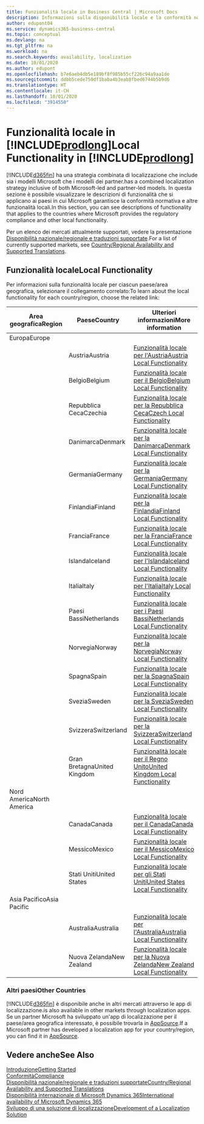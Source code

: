 ```yaml
---
title: Funzionalità locale in Business Central | Microsoft Docs
description: Informazioni sulla disponibilità locale e la conformità normativa di Dynamics 365 Business Central.
author: edupont04
ms.service: dynamics365-business-central
ms.topic: conceptual
ms.devlang: na
ms.tgt_pltfrm: na
ms.workload: na
ms.search.keywords: availability, localization
ms.date: 10/01/2020
ms.author: edupont
ms.openlocfilehash: b7e6aeb4db5e189bf8f985b55cf226c94a9aa1de
ms.sourcegitcommit: ddbb5cede750df1baba4b3eab8fbed6744b5b9d6
ms.translationtype: HT
ms.contentlocale: it-CH
ms.lasthandoff: 10/01/2020
ms.locfileid: "3914550"
---
```

# <a name="local-functionality-in-prodlong"></a><span data-ttu-id="ec21c-103">Funzionalità locale in [!INCLUDE[prodlong](includes/prodlong.md)]</span><span class="sxs-lookup"><span data-stu-id="ec21c-103">Local Functionality in [!INCLUDE[prodlong](includes/prodlong.md)]</span></span>

[!INCLUDE[d365fin](includes/d365fin_md.md)] <span data-ttu-id="ec21c-104">ha una strategia combinata di localizzazione che include sia i modelli Microsoft che i modelli dei partner.</span><span class="sxs-lookup"><span data-stu-id="ec21c-104">has a combined localization strategy inclusive of both Microsoft-led and partner-led models.</span></span> <span data-ttu-id="ec21c-105">In questa sezione è possibile visualizzare le descrizioni di funzionalità che si applicano ai paesi in cui Microsoft garantisce la conformità normativa e altre funzionalità locali.</span><span class="sxs-lookup"><span data-stu-id="ec21c-105">In this section, you can see descriptions of functionality that applies to the countries where Microsoft provides the regulatory compliance and other local functionality.</span></span>  

<span data-ttu-id="ec21c-106">Per un elenco dei mercati attualmente supportati, vedere la presentazione [Disponibilità nazionale/regionale e traduzioni supportate](/dynamics365/business-central/dev-itpro/compliance/apptest-countries-and-translations?toc=/dynamics365/business-central/toc.json).</span><span class="sxs-lookup"><span data-stu-id="ec21c-106">For a list of currently supported markets, see [Country/Regional Availability and Supported Translations](/dynamics365/business-central/dev-itpro/compliance/apptest-countries-and-translations?toc=/dynamics365/business-central/toc.json).</span></span>  

## <a name="local-functionality"></a><span data-ttu-id="ec21c-107">Funzionalità locale</span><span class="sxs-lookup"><span data-stu-id="ec21c-107">Local Functionality</span></span>

<span data-ttu-id="ec21c-108">Per informazioni sulla funzionalità locale per ciascun paese/area geografica, selezionare il collegamento correlato:</span><span class="sxs-lookup"><span data-stu-id="ec21c-108">To learn about the local functionality for each country/region, choose the related link:</span></span>

| <span data-ttu-id="ec21c-109">Area geografica</span><span class="sxs-lookup"><span data-stu-id="ec21c-109">Region</span></span> | <span data-ttu-id="ec21c-110">Paese</span><span class="sxs-lookup"><span data-stu-id="ec21c-110">Country</span></span> | <span data-ttu-id="ec21c-111">Ulteriori informazioni</span><span class="sxs-lookup"><span data-stu-id="ec21c-111">More information</span></span> |
| --- | --- |--- |
| <span data-ttu-id="ec21c-112">Europa</span><span class="sxs-lookup"><span data-stu-id="ec21c-112">Europe</span></span> |  | |
|        | <span data-ttu-id="ec21c-113">Austria</span><span class="sxs-lookup"><span data-stu-id="ec21c-113">Austria</span></span> | [<span data-ttu-id="ec21c-114">Funzionalità locale per l'Austria</span><span class="sxs-lookup"><span data-stu-id="ec21c-114">Austria Local Functionality</span></span>](localfunctionality/austria/austria-local-functionality.md) |
|        | <span data-ttu-id="ec21c-115">Belgio</span><span class="sxs-lookup"><span data-stu-id="ec21c-115">Belgium</span></span> | [<span data-ttu-id="ec21c-116">Funzionalità locale per il Belgio</span><span class="sxs-lookup"><span data-stu-id="ec21c-116">Belgium Local Functionality</span></span>](localfunctionality/belgium/belgium-local-functionality.md) |
|        | <span data-ttu-id="ec21c-117">Repubblica Ceca</span><span class="sxs-lookup"><span data-stu-id="ec21c-117">Czechia</span></span> | [<span data-ttu-id="ec21c-118">Funzionalità locale per la Repubblica Ceca</span><span class="sxs-lookup"><span data-stu-id="ec21c-118">Czech Local Functionality</span></span>](localfunctionality/czech/czech-local-functionality.md) |
|        | <span data-ttu-id="ec21c-119">Danimarca</span><span class="sxs-lookup"><span data-stu-id="ec21c-119">Denmark</span></span> | [<span data-ttu-id="ec21c-120">Funzionalità locale per la Danimarca</span><span class="sxs-lookup"><span data-stu-id="ec21c-120">Denmark Local Functionality</span></span>](localfunctionality/denmark/denmark-local-functionality.md) |
|        | <span data-ttu-id="ec21c-121">Germania</span><span class="sxs-lookup"><span data-stu-id="ec21c-121">Germany</span></span> | [<span data-ttu-id="ec21c-122">Funzionalità locale per la Germania</span><span class="sxs-lookup"><span data-stu-id="ec21c-122">Germany Local Functionality</span></span>](localfunctionality/germany/germany-local-functionality.md) |
|        | <span data-ttu-id="ec21c-123">Finlandia</span><span class="sxs-lookup"><span data-stu-id="ec21c-123">Finland</span></span> | [<span data-ttu-id="ec21c-124">Funzionalità locale per la Finlandia</span><span class="sxs-lookup"><span data-stu-id="ec21c-124">Finland Local Functionality</span></span>](localfunctionality/finland/finland-local-functionality.md) |
|        | <span data-ttu-id="ec21c-125">Francia</span><span class="sxs-lookup"><span data-stu-id="ec21c-125">France</span></span> | [<span data-ttu-id="ec21c-126">Funzionalità locale per la Francia</span><span class="sxs-lookup"><span data-stu-id="ec21c-126">France Local Functionality</span></span>](localfunctionality/france/france-local-functionality.md) |
|        | <span data-ttu-id="ec21c-127">Islanda</span><span class="sxs-lookup"><span data-stu-id="ec21c-127">Iceland</span></span> | [<span data-ttu-id="ec21c-128">Funzionalità locale per l'Islanda</span><span class="sxs-lookup"><span data-stu-id="ec21c-128">Iceland Local Functionality</span></span>](localfunctionality/iceland/iceland-local-functionality.md) |
|        | <span data-ttu-id="ec21c-129">Italia</span><span class="sxs-lookup"><span data-stu-id="ec21c-129">Italy</span></span> | [<span data-ttu-id="ec21c-130">Funzionalità locale per l'Italia</span><span class="sxs-lookup"><span data-stu-id="ec21c-130">Italy Local Functionality</span></span>](localfunctionality/italy/italy-local-functionality.md) |
|        | <span data-ttu-id="ec21c-131">Paesi Bassi</span><span class="sxs-lookup"><span data-stu-id="ec21c-131">Netherlands</span></span> | [<span data-ttu-id="ec21c-132">Funzionalità locale per i Paesi Bassi</span><span class="sxs-lookup"><span data-stu-id="ec21c-132">Netherlands Local Functionality</span></span>](localfunctionality/netherlands/netherlands-local-functionality.md) |
|        | <span data-ttu-id="ec21c-133">Norvegia</span><span class="sxs-lookup"><span data-stu-id="ec21c-133">Norway</span></span> | [<span data-ttu-id="ec21c-134">Funzionalità locale per la Norvegia</span><span class="sxs-lookup"><span data-stu-id="ec21c-134">Norway Local Functionality</span></span>](localfunctionality/norway/norway-local-functionality.md) |
|        | <span data-ttu-id="ec21c-135">Spagna</span><span class="sxs-lookup"><span data-stu-id="ec21c-135">Spain</span></span> | [<span data-ttu-id="ec21c-136">Funzionalità locale per la Spagna</span><span class="sxs-lookup"><span data-stu-id="ec21c-136">Spain Local Functionality</span></span>](localfunctionality/spain/spain-local-functionality.md) |
|        | <span data-ttu-id="ec21c-137">Svezia</span><span class="sxs-lookup"><span data-stu-id="ec21c-137">Sweden</span></span> | [<span data-ttu-id="ec21c-138">Funzionalità locale per la Svezia</span><span class="sxs-lookup"><span data-stu-id="ec21c-138">Sweden Local Functionality</span></span>](localfunctionality/sweden/sweden-local-functionality.md) |
|        | <span data-ttu-id="ec21c-139">Svizzera</span><span class="sxs-lookup"><span data-stu-id="ec21c-139">Switzerland</span></span> | [<span data-ttu-id="ec21c-140">Funzionalità locale per la Svizzera</span><span class="sxs-lookup"><span data-stu-id="ec21c-140">Switzerland Local Functionality</span></span>](localfunctionality/switzerland/switzerland-local-functionality.md) |
|        | <span data-ttu-id="ec21c-141">Gran Bretagna</span><span class="sxs-lookup"><span data-stu-id="ec21c-141">United Kingdom</span></span> | [<span data-ttu-id="ec21c-142">Funzionalità locale per il Regno Unito</span><span class="sxs-lookup"><span data-stu-id="ec21c-142">United Kingdom Local Functionality</span></span>](localfunctionality/unitedkingdom/united-kingdom-local-functionality.md) |
| <span data-ttu-id="ec21c-143">Nord America</span><span class="sxs-lookup"><span data-stu-id="ec21c-143">North America</span></span> |       |  |
|        | <span data-ttu-id="ec21c-144">Canada</span><span class="sxs-lookup"><span data-stu-id="ec21c-144">Canada</span></span>|[<span data-ttu-id="ec21c-145">Funzionalità locale per il Canada</span><span class="sxs-lookup"><span data-stu-id="ec21c-145">Canada Local Functionality</span></span>](localfunctionality/canada/canada-local-functionality.md) |
|        | <span data-ttu-id="ec21c-146">Messico</span><span class="sxs-lookup"><span data-stu-id="ec21c-146">Mexico</span></span> | [<span data-ttu-id="ec21c-147">Funzionalità locale per il Messico</span><span class="sxs-lookup"><span data-stu-id="ec21c-147">Mexico Local Functionality</span></span>](localfunctionality/mexico/mexico-local-functionality.md) |
|        | <span data-ttu-id="ec21c-148">Stati Uniti</span><span class="sxs-lookup"><span data-stu-id="ec21c-148">United States</span></span>|[<span data-ttu-id="ec21c-149">Funzionalità locale per gli Stati Uniti</span><span class="sxs-lookup"><span data-stu-id="ec21c-149">United States Local Functionality</span></span>](localfunctionality/unitedstates/united-states-local-functionality.md) |
| <span data-ttu-id="ec21c-150">Asia Pacifico</span><span class="sxs-lookup"><span data-stu-id="ec21c-150">Asia Pacific</span></span> |       |  |
|        | <span data-ttu-id="ec21c-151">Australia</span><span class="sxs-lookup"><span data-stu-id="ec21c-151">Australia</span></span> | [<span data-ttu-id="ec21c-152">Funzionalità locale per l'Australia</span><span class="sxs-lookup"><span data-stu-id="ec21c-152">Australia Local Functionality</span></span>](localfunctionality/australia/australia-local-functionality.md) |
|        | <span data-ttu-id="ec21c-153">Nuova Zelanda</span><span class="sxs-lookup"><span data-stu-id="ec21c-153">New Zealand</span></span> | [<span data-ttu-id="ec21c-154">Funzionalità locale per la Nuova Zelanda</span><span class="sxs-lookup"><span data-stu-id="ec21c-154">New Zealand Local Functionality</span></span>](localfunctionality/newzealand/new-zealand-local-functionality.md) |

### <a name="other-countries"></a><span data-ttu-id="ec21c-155">Altri paesi</span><span class="sxs-lookup"><span data-stu-id="ec21c-155">Other Countries</span></span>

[!INCLUDE[d365fin](includes/d365fin_md.md)] <span data-ttu-id="ec21c-156">è disponibile anche in altri mercati attraverso le app di localizzazione.</span><span class="sxs-lookup"><span data-stu-id="ec21c-156">is also available in other markets through localization apps.</span></span> <span data-ttu-id="ec21c-157">Se un partner Microsoft ha sviluppato un'app di localizzazione per il paese/area geografica interessato, è possibile trovarla in [AppSource](https://go.microsoft.com/fwlink/?linkid=2081646).</span><span class="sxs-lookup"><span data-stu-id="ec21c-157">If a Microsoft partner has developed a localization app for your country/region, you can find it in [AppSource](https://go.microsoft.com/fwlink/?linkid=2081646).</span></span>

## <a name="see-also"></a><span data-ttu-id="ec21c-158">Vedere anche</span><span class="sxs-lookup"><span data-stu-id="ec21c-158">See Also</span></span>

[<span data-ttu-id="ec21c-159">Introduzione</span><span class="sxs-lookup"><span data-stu-id="ec21c-159">Getting Started</span></span>](product-get-started.md)  
[<span data-ttu-id="ec21c-160">Conformità</span><span class="sxs-lookup"><span data-stu-id="ec21c-160">Compliance</span></span>](compliance/compliance-overview.md)  
[<span data-ttu-id="ec21c-161">Disponibilità nazionale/regionale e traduzioni supportate</span><span class="sxs-lookup"><span data-stu-id="ec21c-161">Country/Regional Availability and Supported Translations</span></span>](/dynamics365/business-central/dev-itpro/compliance/apptest-countries-and-translations?toc=/dynamics365/business-central/toc.json)  
[<span data-ttu-id="ec21c-162">Disponibilità internazionale di Microsoft Dynamics 365</span><span class="sxs-lookup"><span data-stu-id="ec21c-162">International availability of Microsoft Dynamics 365</span></span>](/dynamics365/get-started/availability)  
[<span data-ttu-id="ec21c-163">Sviluppo di una soluzione di localizzazione</span><span class="sxs-lookup"><span data-stu-id="ec21c-163">Development of a Localization Solution</span></span>](/dynamics365/business-central/dev-itpro/developer/readiness/readiness-develop-localization)  
